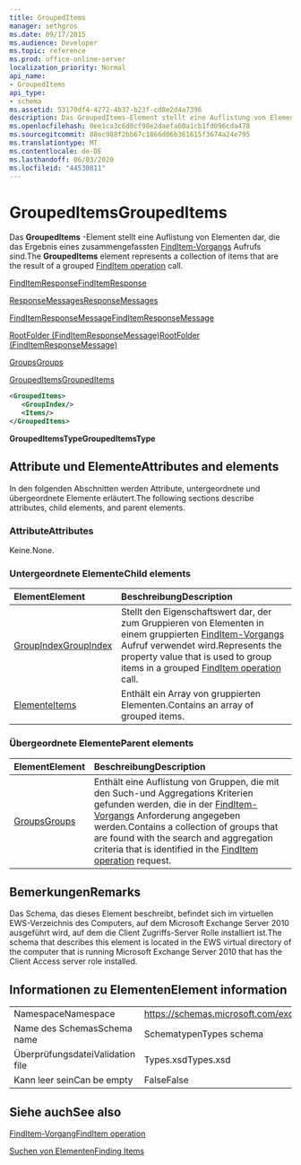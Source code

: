 ```yaml
---
title: GroupedItems
manager: sethgros
ms.date: 09/17/2015
ms.audience: Developer
ms.topic: reference
ms.prod: office-online-server
localization_priority: Normal
api_name:
- GroupedItems
api_type:
- schema
ms.assetid: 53170df4-4272-4b37-b23f-cd8e2d4a7396
description: Das GroupedItems-Element stellt eine Auflistung von Elementen dar, die das Ergebnis eines zusammengefassten FindItem-Vorgangsaufrufs sind.
ms.openlocfilehash: 0ee1ca3c6d0cf98e2daefa60a1cb1fd096cda478
ms.sourcegitcommit: 88ec988f2bb67c1866d06b361615f3674a24e795
ms.translationtype: MT
ms.contentlocale: de-DE
ms.lasthandoff: 06/03/2020
ms.locfileid: "44530811"
---
```

# <a name="groupeditems"></a><span data-ttu-id="411f1-103">GroupedItems</span><span class="sxs-lookup"><span data-stu-id="411f1-103">GroupedItems</span></span>

<span data-ttu-id="411f1-104">Das **GroupedItems** -Element stellt eine Auflistung von Elementen dar, die das Ergebnis eines zusammengefassten [FindItem-Vorgangs](finditem-operation.md) Aufrufs sind.</span><span class="sxs-lookup"><span data-stu-id="411f1-104">The **GroupedItems** element represents a collection of items that are the result of a grouped [FindItem operation](finditem-operation.md) call.</span></span> 
  
[<span data-ttu-id="411f1-105">FindItemResponse</span><span class="sxs-lookup"><span data-stu-id="411f1-105">FindItemResponse</span></span>](finditemresponse.md)
  
[<span data-ttu-id="411f1-106">ResponseMessages</span><span class="sxs-lookup"><span data-stu-id="411f1-106">ResponseMessages</span></span>](responsemessages.md)
  
[<span data-ttu-id="411f1-107">FindItemResponseMessage</span><span class="sxs-lookup"><span data-stu-id="411f1-107">FindItemResponseMessage</span></span>](finditemresponsemessage.md)
  
[<span data-ttu-id="411f1-108">RootFolder (FindItemResponseMessage)</span><span class="sxs-lookup"><span data-stu-id="411f1-108">RootFolder (FindItemResponseMessage)</span></span>](rootfolder-finditemresponsemessage.md)
  
[<span data-ttu-id="411f1-109">Groups</span><span class="sxs-lookup"><span data-stu-id="411f1-109">Groups</span></span>](groups.md)
  
[<span data-ttu-id="411f1-110">GroupedItems</span><span class="sxs-lookup"><span data-stu-id="411f1-110">GroupedItems</span></span>](groupeditems.md)
  
```xml
<GroupedItems>
   <GroupIndex/>
   <Items/>
</GroupedItems>
```

 <span data-ttu-id="411f1-111">**GroupedItemsType**</span><span class="sxs-lookup"><span data-stu-id="411f1-111">**GroupedItemsType**</span></span>
## <a name="attributes-and-elements"></a><span data-ttu-id="411f1-112">Attribute und Elemente</span><span class="sxs-lookup"><span data-stu-id="411f1-112">Attributes and elements</span></span>

<span data-ttu-id="411f1-113">In den folgenden Abschnitten werden Attribute, untergeordnete und übergeordnete Elemente erläutert.</span><span class="sxs-lookup"><span data-stu-id="411f1-113">The following sections describe attributes, child elements, and parent elements.</span></span>
  
### <a name="attributes"></a><span data-ttu-id="411f1-114">Attribute</span><span class="sxs-lookup"><span data-stu-id="411f1-114">Attributes</span></span>

<span data-ttu-id="411f1-115">Keine.</span><span class="sxs-lookup"><span data-stu-id="411f1-115">None.</span></span>
  
### <a name="child-elements"></a><span data-ttu-id="411f1-116">Untergeordnete Elemente</span><span class="sxs-lookup"><span data-stu-id="411f1-116">Child elements</span></span>

|<span data-ttu-id="411f1-117">**Element**</span><span class="sxs-lookup"><span data-stu-id="411f1-117">**Element**</span></span>|<span data-ttu-id="411f1-118">**Beschreibung**</span><span class="sxs-lookup"><span data-stu-id="411f1-118">**Description**</span></span>|
|:-----|:-----|
|[<span data-ttu-id="411f1-119">GroupIndex</span><span class="sxs-lookup"><span data-stu-id="411f1-119">GroupIndex</span></span>](groupindex.md) <br/> |<span data-ttu-id="411f1-120">Stellt den Eigenschaftswert dar, der zum Gruppieren von Elementen in einem gruppierten [FindItem-Vorgangs](finditem-operation.md) Aufruf verwendet wird.</span><span class="sxs-lookup"><span data-stu-id="411f1-120">Represents the property value that is used to group items in a grouped [FindItem operation](finditem-operation.md) call.</span></span>  <br/> |
|[<span data-ttu-id="411f1-121">Elemente</span><span class="sxs-lookup"><span data-stu-id="411f1-121">Items</span></span>](items.md) <br/> |<span data-ttu-id="411f1-122">Enthält ein Array von gruppierten Elementen.</span><span class="sxs-lookup"><span data-stu-id="411f1-122">Contains an array of grouped items.</span></span>  <br/> |
   
### <a name="parent-elements"></a><span data-ttu-id="411f1-123">Übergeordnete Elemente</span><span class="sxs-lookup"><span data-stu-id="411f1-123">Parent elements</span></span>

|<span data-ttu-id="411f1-124">**Element**</span><span class="sxs-lookup"><span data-stu-id="411f1-124">**Element**</span></span>|<span data-ttu-id="411f1-125">**Beschreibung**</span><span class="sxs-lookup"><span data-stu-id="411f1-125">**Description**</span></span>|
|:-----|:-----|
|[<span data-ttu-id="411f1-126">Groups</span><span class="sxs-lookup"><span data-stu-id="411f1-126">Groups</span></span>](groups.md) <br/> |<span data-ttu-id="411f1-127">Enthält eine Auflistung von Gruppen, die mit den Such-und Aggregations Kriterien gefunden werden, die in der [FindItem-Vorgangs](finditem-operation.md) Anforderung angegeben werden.</span><span class="sxs-lookup"><span data-stu-id="411f1-127">Contains a collection of groups that are found with the search and aggregation criteria that is identified in the [FindItem operation](finditem-operation.md) request.</span></span>  <br/> |
   
## <a name="remarks"></a><span data-ttu-id="411f1-128">Bemerkungen</span><span class="sxs-lookup"><span data-stu-id="411f1-128">Remarks</span></span>

<span data-ttu-id="411f1-129">Das Schema, das dieses Element beschreibt, befindet sich im virtuellen EWS-Verzeichnis des Computers, auf dem Microsoft Exchange Server 2010 ausgeführt wird, auf dem die Client Zugriffs-Server Rolle installiert ist.</span><span class="sxs-lookup"><span data-stu-id="411f1-129">The schema that describes this element is located in the EWS virtual directory of the computer that is running Microsoft Exchange Server 2010 that has the Client Access server role installed.</span></span>
  
## <a name="element-information"></a><span data-ttu-id="411f1-130">Informationen zu Elementen</span><span class="sxs-lookup"><span data-stu-id="411f1-130">Element information</span></span>

|||
|:-----|:-----|
|<span data-ttu-id="411f1-131">Namespace</span><span class="sxs-lookup"><span data-stu-id="411f1-131">Namespace</span></span>  <br/> |https://schemas.microsoft.com/exchange/services/2006/types  <br/> |
|<span data-ttu-id="411f1-132">Name des Schemas</span><span class="sxs-lookup"><span data-stu-id="411f1-132">Schema name</span></span>  <br/> |<span data-ttu-id="411f1-133">Schematypen</span><span class="sxs-lookup"><span data-stu-id="411f1-133">Types schema</span></span>  <br/> |
|<span data-ttu-id="411f1-134">Überprüfungsdatei</span><span class="sxs-lookup"><span data-stu-id="411f1-134">Validation file</span></span>  <br/> |<span data-ttu-id="411f1-135">Types.xsd</span><span class="sxs-lookup"><span data-stu-id="411f1-135">Types.xsd</span></span>  <br/> |
|<span data-ttu-id="411f1-136">Kann leer sein</span><span class="sxs-lookup"><span data-stu-id="411f1-136">Can be empty</span></span>  <br/> |<span data-ttu-id="411f1-137">False</span><span class="sxs-lookup"><span data-stu-id="411f1-137">False</span></span>  <br/> |
   
## <a name="see-also"></a><span data-ttu-id="411f1-138">Siehe auch</span><span class="sxs-lookup"><span data-stu-id="411f1-138">See also</span></span>



[<span data-ttu-id="411f1-139">FindItem-Vorgang</span><span class="sxs-lookup"><span data-stu-id="411f1-139">FindItem operation</span></span>](finditem-operation.md)


[<span data-ttu-id="411f1-140">Suchen von Elementen</span><span class="sxs-lookup"><span data-stu-id="411f1-140">Finding Items</span></span>](https://msdn.microsoft.com/library/63af1f9c-464b-4fca-9ae3-3d60f24ca93c%28Office.15%29.aspx)

